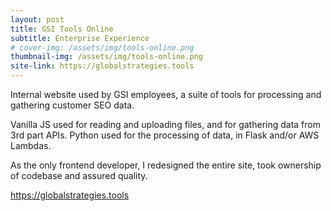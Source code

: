 ```yaml
---
layout: post
title: GSI Tools Online
subtitle: Enterprise Experience
# cover-img: /assets/img/tools-online.png
thumbnail-img: /assets/img/tools-online.png
site-link: https://globalstrategies.tools
---
```


Internal website used by GSI employees, a suite of tools for processing and gathering customer SEO data.

Vanilla JS used for reading and uploading files, and for gathering data from 3rd part APIs. Python used for the processing of data, in Flask and/or AWS Lambdas.

As the only frontend developer, I redesigned the entire site, took ownership of codebase and assured quality.

<a href="https://globalstrategies.tools" target="_blank">https://globalstrategies.tools</a>
